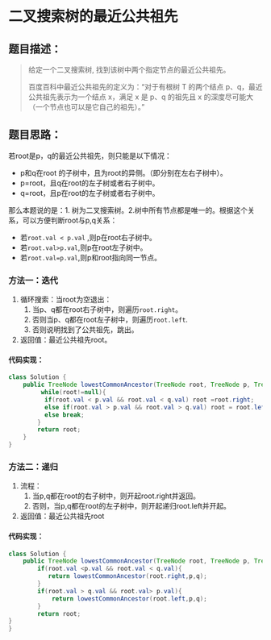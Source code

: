 #  二叉搜索树的最近公共祖先

## 题目描述：

> 给定一个二叉搜索树, 找到该树中两个指定节点的最近公共祖先。
>
> 百度百科中最近公共祖先的定义为：“对于有根树 T 的两个结点 p、q，最近公共祖先表示为一个结点 x，满足 x 是 p、q 的祖先且 x 的深度尽可能大（一个节点也可以是它自己的祖先）。”

## 题目思路：

若root是p，q的最近公共祖先，则只能是以下情况：

- p和q在root 的子树中，且为root的异侧。（即分别在左右子树中）。
- p=root，且q在root的左子树或者右子树中。
- q=root，且p在root的左子树或者右子树中。

那么本题说的是：1. 树为二叉搜索树。2.树中所有节点都是唯一的。根据这个关系，可以方便判断root与p,q关系：

- 若`root.val < p.val` ,则p在root右子树中。
- 若`root.val>p.val`,则p在root左子树中。
- 若`root.val=p.val`,则p和root指向同一节点。

### 方法一：迭代

1. 循环搜索：当root为空退出：
   1. 当p、q都在root右子树中，则遍历`root.right`。
   2. 否则当p、q都在root左子树中，则遍历`root.left`.
   3. 否则说明找到了公共祖先，跳出。
2. 返回值：最近公共祖先root。

#### 代码实现：

```java
class Solution {
    public TreeNode lowestCommonAncestor(TreeNode root, TreeNode p, TreeNode q) {
         while(root!=null){
          if(root.val < p.val && root.val < q.val) root =root.right;
          else if(root.val > p.val && root.val > q.val) root = root.left;
          else break;  
        }
        return root;
    }
}
```

### 方法二：递归

1. 流程：
   1. 当p,q都在root的右子树中，则开起root.right并返回。
   2. 否则，当p,q都在root的左子树中，则开起递归root.left并开起。
2. 返回值：最近公共祖先root

#### 代码实现：

```java
class Solution {
    public TreeNode lowestCommonAncestor(TreeNode root, TreeNode p, TreeNode q) {
        if(root.val <p.val && root.val < q.val){
           return lowestCommonAncestor(root.right,p,q);
        }
        if(root.val > q.val && root.val> p.val){
            return lowestCommonAncestor(root.left,p,q);
        }
        return root;
}
}
```

